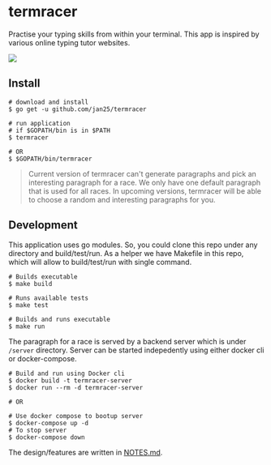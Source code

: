# termracer
Practise your typing skills from within your terminal. This app is inspired by various online typing tutor websites.

![](https://github.com/jan25/termracer/blob/make-release-0.0.1/example.gif)

## Install

```
# download and install
$ go get -u github.com/jan25/termracer

# run application
# if $GOPATH/bin is in $PATH
$ termracer

# OR
$ $GOPATH/bin/termracer
```

> Current version of termracer can't generate paragraphs and pick an interesting paragraph for a race. We only have one default paragraph that is used for all races. In upcoming versions, termracer will be able to choose a random and interesting paragraphs for you.

## Development
This application uses go modules. So, you could clone this repo under any
directory and build/test/run. As a helper we have Makefile in this repo, which will allow to build/test/run with single
command.
```
# Builds executable
$ make build

# Runs available tests
$ make test

# Builds and runs executable
$ make run
```

The paragraph for a race is served by a backend server which is under `/server` directory. Server can be started indepedently using either docker cli or docker-compose.
```
# Build and run using Docker cli
$ docker build -t termracer-server
$ docker run --rm -d termracer-server

# OR

# Use docker compose to bootup server
$ docker-compose up -d
# To stop server
$ docker-compose down
```

The design/features are written in [NOTES.md](https://github.com/jan25/termracer/blob/master/NOTES.md).
